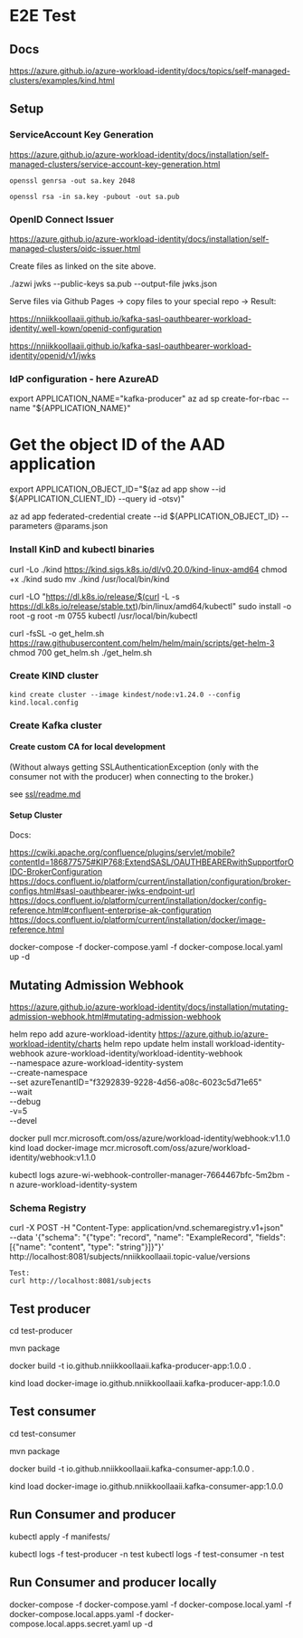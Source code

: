# E2E Test

## Docs

https://azure.github.io/azure-workload-identity/docs/topics/self-managed-clusters/examples/kind.html


## Setup

### ServiceAccount Key Generation

https://azure.github.io/azure-workload-identity/docs/installation/self-managed-clusters/service-account-key-generation.html

    openssl genrsa -out sa.key 2048

    openssl rsa -in sa.key -pubout -out sa.pub

### OpenID Connect Issuer

https://azure.github.io/azure-workload-identity/docs/installation/self-managed-clusters/oidc-issuer.html

Create files as linked on the site above.

  ./azwi jwks --public-keys sa.pub --output-file jwks.json

Serve files via Github Pages -> copy files to your special <username> repo -> Result:

https://nniikkoollaaii.github.io/kafka-sasl-oauthbearer-workload-identity/.well-kown/openid-configuration

https://nniikkoollaaii.github.io/kafka-sasl-oauthbearer-workload-identity/openid/v1/jwks



### IdP configuration - here AzureAD

  export APPLICATION_NAME="kafka-producer"
  az ad sp create-for-rbac --name "${APPLICATION_NAME}"

  # Get the object ID of the AAD application
  export APPLICATION_OBJECT_ID="$(az ad app show --id ${APPLICATION_CLIENT_ID} --query id -otsv)"

  az ad app federated-credential create --id ${APPLICATION_OBJECT_ID} --parameters @params.json

### Install KinD and kubectl binaries

curl -Lo ./kind https://kind.sigs.k8s.io/dl/v0.20.0/kind-linux-amd64
chmod +x ./kind
sudo mv ./kind /usr/local/bin/kind


curl -LO "https://dl.k8s.io/release/$(curl -L -s https://dl.k8s.io/release/stable.txt)/bin/linux/amd64/kubectl"
sudo install -o root -g root -m 0755 kubectl /usr/local/bin/kubectl

curl -fsSL -o get_helm.sh https://raw.githubusercontent.com/helm/helm/main/scripts/get-helm-3
chmod 700 get_helm.sh
./get_helm.sh

### Create KIND cluster

```
kind create cluster --image kindest/node:v1.24.0 --config kind.local.config
```


### Create Kafka cluster


#### Create custom CA for local development

(Without always getting SSLAuthenticationException (only with the consumer not with the producer) when connecting to the broker.)

see [ssl/readme.md](./ssl/readme.md)

#### Setup Cluster

Docs:

https://cwiki.apache.org/confluence/plugins/servlet/mobile?contentId=186877575#KIP768:ExtendSASL/OAUTHBEARERwithSupportforOIDC-BrokerConfiguration
https://docs.confluent.io/platform/current/installation/configuration/broker-configs.html#sasl-oauthbearer-jwks-endpoint-url
https://docs.confluent.io/platform/current/installation/docker/config-reference.html#confluent-enterprise-ak-configuration
https://docs.confluent.io/platform/current/installation/docker/image-reference.html


  docker-compose -f docker-compose.yaml -f docker-compose.local.yaml up -d


## Mutating Admission Webhook

https://azure.github.io/azure-workload-identity/docs/installation/mutating-admission-webhook.html#mutating-admission-webhook


  helm repo add azure-workload-identity https://azure.github.io/azure-workload-identity/charts
  helm repo update
  helm install workload-identity-webhook azure-workload-identity/workload-identity-webhook \
    --namespace azure-workload-identity-system \
    --create-namespace \
    --set azureTenantID="f3292839-9228-4d56-a08c-6023c5d71e65" \
    --wait \
    --debug \
    -v=5 \
    --devel

  docker pull mcr.microsoft.com/oss/azure/workload-identity/webhook:v1.1.0
  kind load docker-image mcr.microsoft.com/oss/azure/workload-identity/webhook:v1.1.0


  kubectl logs azure-wi-webhook-controller-manager-7664467bfc-5m2bm -n azure-workload-identity-system

### Schema Registry

  curl -X POST -H "Content-Type: application/vnd.schemaregistry.v1+json" \
    --data '{"schema": "{\"type\": \"record\", \"name\": \"ExampleRecord\", \"fields\": [{\"name\": \"content\", \"type\": \"string\"}]}"}' \
    http://localhost:8081/subjects/nniikkoollaaii.topic-value/versions

    Test:
    curl http://localhost:8081/subjects

## Test producer

  cd test-producer

  mvn package

  docker build -t io.github.nniikkoollaaii.kafka-producer-app:1.0.0 .

  kind load docker-image io.github.nniikkoollaaii.kafka-producer-app:1.0.0


## Test consumer

  cd test-consumer

  mvn package

  docker build -t io.github.nniikkoollaaii.kafka-consumer-app:1.0.0 .

  kind load docker-image io.github.nniikkoollaaii.kafka-consumer-app:1.0.0

## Run Consumer and producer

  kubectl apply -f manifests/

  kubectl logs -f test-producer -n test
  kubectl logs -f test-consumer -n test

## Run Consumer and producer locally

docker-compose -f docker-compose.yaml -f docker-compose.local.yaml -f docker-compose.local.apps.yaml -f docker-compose.local.apps.secret.yaml  up -d